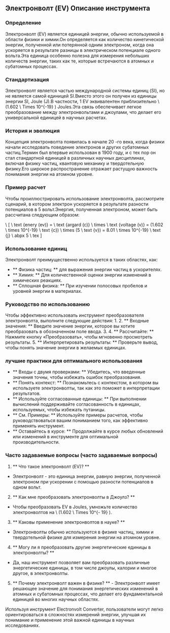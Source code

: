 ## Электронволт (EV) Описание инструмента

### Определение
Электронволт (EV) является единицей энергии, обычно используемой в области физики и химии.Он определяется как количество кинетической энергии, полученной или потерянной одним электроном, когда она ускоряется в результате разницы в электрическом потенциале одного вольта.Эта единица особенно полезна для измерения небольших количеств энергии, таких как те, которые встречаются в атомных и субатомных процессах.

### Стандартизация
Электронволт является частью международной системы единиц (SI), но не является самой единицей SI.Вместо этого он получен из единицы энергии SI, Joule (J).В частности, 1 EV эквивалентен приблизительно \ (1.602 \ Times 10^{-19} \) Joules.Эта связь обеспечивает легкое преобразование между электронвольтами и джоулами, что делает его универсальной единицей в научных расчетах.

### История и эволюция
Концепция электронволта появилась в начале 20 -го века, когда физики начали исследовать поведение электронов и других субатомных частиц.Термин был впервые использован в 1900 году, и с тех пор он стал стандартной единицей в различных научных дисциплинах, включая физику частиц, квантовую механику и твердотельную физику.Его широкое распространение отражает растущую важность понимания энергии на атомном уровне.

### Пример расчет
Чтобы проиллюстрировать использование электронволта, рассмотрите сценарий, в котором электрон ускоряется в результате разности потенциалов в 5 вольт.Энергия, полученная электроном, может быть рассчитана следующим образом:

\ [
\ text {enery (ev)} = \ text {argard (c)} \ times \ text {voltage (v)} = (1.602 \ times 10^{-19} \ text {c}) \ times (5 \ text {v}) = 8.01 \ times 10^{-19} \ text {j} \ abpx 5 \ tex
\]

### Использование единиц
Электронволт преимущественно используется в таких областях, как:
- ** Физика частиц: ** для выражения энергии частиц в ускорителях.
- ** Химия: ** Для количественной оценки энергии изменений в химических реакциях.
- ** Сплошная физика: ** При изучении полосовых пробелов и уровней энергии в материалах.

### Руководство по использованию
Чтобы эффективно использовать инструмент преобразователя электронволта, выполните следующие действия:
1.
2. ** Входные значения: ** Введите значение энергии, которое вы хотите преобразовать в обозначенном поле ввода.
3.
4. ** Рассчитайте: ** Нажмите кнопку «Преобразовать», чтобы мгновенно просмотреть результаты.
5. ** Интерпретировать результаты: ** Проверьте вывод, чтобы понять значение энергии в желаемых единицах.

### лучшие практики для оптимального использования
- ** Входы с двумя проверками: ** Убедитесь, что введенные значения точны, чтобы избежать ошибок преобразования.
- ** Понять контекст: ** Познакомьтесь с контекстом, в котором вы используете электронволты, так как это поможет в интерпретации результатов.
- ** Используйте согласованные единицы: ** При выполнении вычислений поддерживайте согласованность в единицах, используемых, чтобы избежать путаницы.
- ** См. Примеры: ** Используйте примеры расчетов, чтобы руководствоваться вашим пониманием того, как эффективно применять инструмент.
- ** Оставайтесь в курсе: ** Продолжайте в курсе любых обновлений или изменений в инструменте для оптимальной производительности.

### Часто задаваемые вопросы (часто задаваемые вопросы)

1. ** Что такое электронволт (EV)? **
- Электронволт - это единица энергии, равную энергии, полученной электроном при ускорении с помощью разности потенциалов в одном вольт.

2. ** Как мне преобразовать электронволты в Джоулз? **
- Чтобы преобразовать EV в Joules, умножьте количество электронволтов на \ (1.602 \ Times 10^{- 19} \).

3. ** Каковы применение электронволтов в науке? **
- Электронволты обычно используются в физике частиц, химии и твердотельной физике для измерения энергии на атомном уровне.

4. ** Могу ли я преобразовать другие энергетические единицы в электронволты? **
- Да, наш инструмент позволяет вам преобразовать различные энергетические единицы, в том числе джоулы, калории и многое другое, в электронволты.

5. ** Почему электронволт важен в физике? ** - Электронволт имеет решающее значение для понимания энергетических изменений в атомных и субатомных процессах, что делает его фундаментальной единицей во многих научных областях.

Используя инструмент Electronvolt Converter, пользователи могут легко ориентироваться в сложностях измерений энергии, улучшая их понимание и применение этой важной единицы в научных исследованиях.